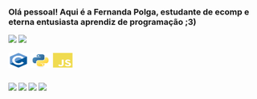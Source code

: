 ### Olá pessoal! Aqui é a Fernanda Polga, estudante de ecomp e eterna entusiasta aprendiz de programação ;3) 

<div>
<img height="170em" src="https://github-readme-stats.vercel.app/api?username=Polga-Fe&show_icons=true&count_private=true&theme=midnight-purple"/>
<img height="170em" src="https://github-readme-stats.vercel.app/api/top-langs/?username=Polga-Fe&show_icons=true&count_private=true&theme=midnight-purple"/>
</div>

<div style="display: inline_block"><br>
  <img align="center" alt="Fer-C" height="30" width="40" src="https://raw.githubusercontent.com/devicons/devicon/master/icons/c/c-original.svg">
  <img align="center" alt="Fer-Python" height="30" width="40" src="https://raw.githubusercontent.com/devicons/devicon/master/icons/python/python-original.svg">
  <img align="center" alt="Fer-Js" height="30" width="40" src="https://raw.githubusercontent.com/devicons/devicon/master/icons/javascript/javascript-plain.svg">
</div>

  ##

  <div> 
  
  <a href="https://instagram.com/fer.polga" target="_blank"><img src="https://img.shields.io/badge/-Instagram-%23E4405F?style=for-the-badge&logo=instagram&logoColor=white" target="_blank"></a>
 	<a href="https://discord.gg/" target="_blank"><img src="https://img.shields.io/badge/Discord-7289DA?style=for-the-badge&logo=discord&logoColor=white" target="_blank"></a> 
  <a href = "mailto:ferpolga@gmail.com"><img src="https://img.shields.io/badge/-Gmail-%23333?style=for-the-badge&logo=gmail&logoColor=white" target="_blank"></a>
  <a href="https://www.linkedin.com/in/fernanda-polga-540006268/" target="_blank"><img src="https://img.shields.io/badge/-LinkedIn-%230077B5?style=for-the-badge&logo=linkedin&logoColor=white" target="_blank"></a> 
  
</div>


